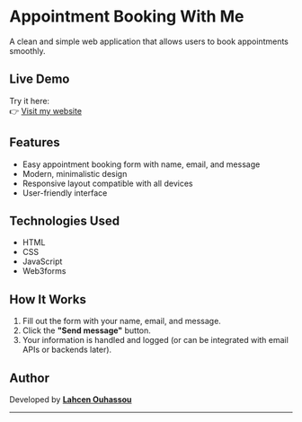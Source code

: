 # Appointment Booking With Me

A clean and simple web application that allows users to book appointments smoothly.

## Live Demo

Try it here:  
👉 [Visit my website](https://lahcen-ouhassou.github.io/Appointment-Booking)

## Features

- Easy appointment booking form with name, email, and message
- Modern, minimalistic design
- Responsive layout compatible with all devices
- User-friendly interface

## Technologies Used

- HTML  
- CSS  
- JavaScript
- Web3forms

## How It Works

1. Fill out the form with your name, email, and message.
2. Click the **"Send message"** button.
3. Your information is handled and logged (or can be integrated with email APIs or backends later).

## Author


Developed by **[Lahcen Ouhassou](https://github.com/Lahcen-Ouhassou)**  

---
